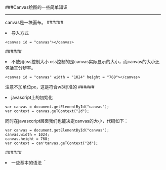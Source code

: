 ###Canvas绘图的一些简单知识
****
canvas是一块画布。
######<li>导入方式
```
<canvas id = "canvas"></canvas>
```
######<li>不使用css控制大小
css控制的是canvas实际显示的大小，而canvas的大小还包括其分辨率。

```
<canvas id = "canvas" width = "1024" height = "768"></canvas>
```
注意不加单位px，这是符合w3标准的
######<li>javascript上的初始化

```
var canvas = document.getElementById("canvas");
var context = canvas.geTContext("2d");
```

同时在javasxcript层面我们也能决定canvas的大小，代码如下：

```
var canvas = document.getElementById("canvas");
canvas.width = 1024;
canvas.height = 768;
var context = can'tanvas.geTContext("2d");
```
######<li>一些基本的语法
｀

